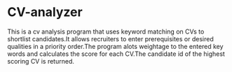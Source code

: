 # CV-analyzer
This is a cv analysis program that uses keyword matching on CVs  to shortlist candidates.It allows recruiters to enter prerequisites or desired qualities in a priority order.The program alots weightage to the entered key words and calculates the score for each CV.The candidate id of the highest scoring CV is returned.
